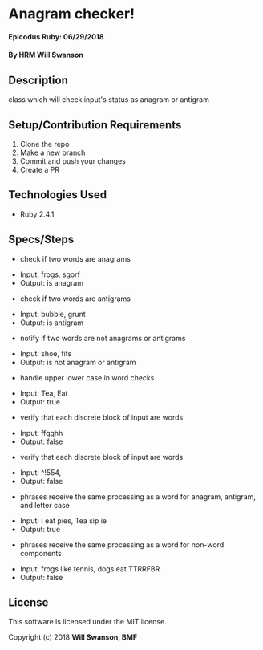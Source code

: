 # Anagram checker!

#### Epicodus Ruby: 06/29/2018

#### By HRM Will Swanson

## Description

class which will check input's status as anagram or antigram

## Setup/Contribution Requirements

1. Clone the repo
1. Make a new branch
1. Commit and push your changes
1. Create a PR

## Technologies Used

* Ruby 2.4.1

## Specs/Steps
* check if two words are anagrams
 - Input: frogs, sgorf
 - Output: is anagram
* check if two words are antigrams
 - Input: bubble, grunt
 - Output: is antigram
* notify if two words are not anagrams or antigrams
 - Input: shoe, fits
 - Output: is not anagram or antigram
* handle upper lower case in word checks
 - Input: Tea, Eat
 - Output: true
* verify that each discrete block of input are words
 - Input: ffgghh
 - Output: false
* verify that each discrete block of input are words
 - Input: ^!554,
 - Output: false
* phrases receive the same processing as a word for anagram, antigram, and letter case
 - Input: I eat pies, Tea sip ie
 - Output: true
* phrases receive the same processing as a word for non-word components
 - Input: frogs like tennis, dogs eat TTRRFBR
 - Output: false

## License

This software is licensed under the MIT license.

Copyright (c) 2018 **Will Swanson, BMF**
